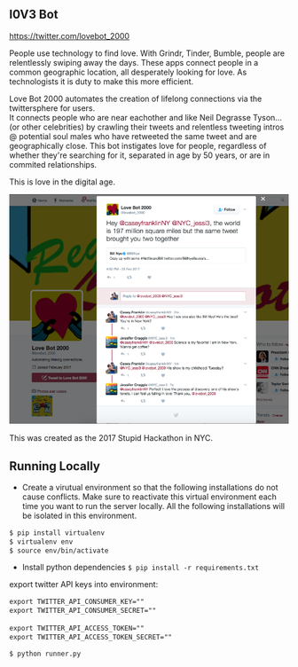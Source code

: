 l0V3 Bot
--

https://twitter.com/lovebot_2000

People use technology to find love.  With Grindr, Tinder, Bumble, people are relentlessly swiping away the days.  These apps connect people in a common geographic location, all desperately looking for love.  As technologists it is duty to make this more efficient.

Love Bot 2000 automates the creation of lifelong connections via the twittersphere for users.  
It connects people who are near eachother and like Neil Degrasse Tyson... (or other celebrities) by crawling their tweets and relentless tweeting intros @ potential soul males who have retweeted the same tweet and are geographically close.  This bot instigates love for people, regardless of whether they're searching for it, separated in age by 50 years, or are in commited relationships.

This is love in the digital age.

<img width="600px" src="https://raw.githubusercontent.com/aberke/love-bot/master/static/love-connection-screenshot.png" />


This was created as the 2017 Stupid Hackathon in NYC.


Running Locally
---

* Create a virutual environment so that the following installations do not cause conflicts.  Make sure to reactivate this virtual environment each time you want to run the server locally.  All the following installations will be isolated in this environment.
```
$ pip install virtualenv
$ virtualenv env
$ source env/bin/activate
```
* Install python dependencies ```$ pip install -r requirements.txt```

export twitter API keys into environment:
```
export TWITTER_API_CONSUMER_KEY=""
export TWITTER_API_CONSUMER_SECRET=""

export TWITTER_API_ACCESS_TOKEN=""
export TWITTER_API_ACCESS_TOKEN_SECRET=""
```

```
$ python runner.py
```

